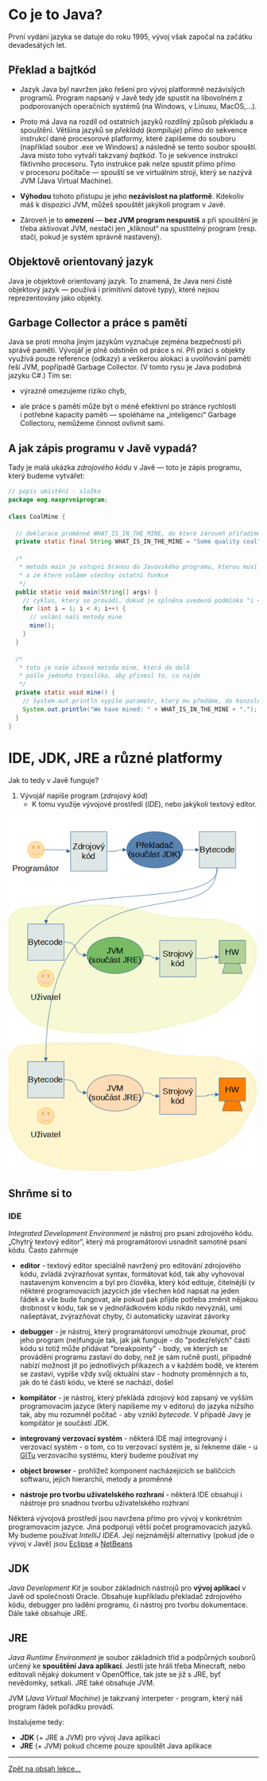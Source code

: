 # Co je to Java?
 
 První vydání jazyka se datuje do roku 1995, vývoj však započal na začátku devadesátých let. 
 
 ## Překlad a bajtkód
 - Jazyk Java byl navržen jako řešení pro vývoj platformně nezávislých programů. Program napsaný v Javě tedy jde spustit na libovolném z podporovaných operačních systémů (na Windows, v Linuxu, MacOS,...).
 - Proto má Java na rozdíl od ostatních jazyků rozdílný způsob překladu a spouštění. Většina jazyků se _překládá_ (_kompiluje_) přímo do sekvence instrukcí dané procesorové platformy, které zapíšeme do souboru (například soubor .exe ve Windows) a následně se tento soubor spouští. Java místo toho vytváří takzvaný _bajtkód_. To je sekvence instrukcí fiktivního procesoru. Tyto instrukce pak nelze spustit přímo přímo v&nbsp;procesoru počítače — spouští se ve virtuálním stroji, který se nazývá JVM (Java Virtual Machine). 
 
 - **Výhodou** tohoto přístupu je jeho **nezávislost na platformě**. Kdekoliv máš k&nbsp;dispozici JVM, můžeš spouštět jakýkoli program v&nbsp;Javě. 
 
 - Zároveň je to **omezení** — **bez JVM program nespustíš** a&nbsp;při spouštění je třeba aktivovat JVM, nestačí jen „kliknout“ na spustitelný program (resp. stačí, pokud je systém správně nastavený).

## Objektově orientovaný jazyk
Java je objektově orientovaný jazyk. To znamená, že Java není čistě objektový jazyk &mdash; používá i&nbsp;primitivní datové typy), které nejsou reprezentovány jako objekty. 

## Garbage Collector a práce s&nbsp;pamětí
Java se proti mnoha jiným jazykům vyznačuje zejména bezpečností při správě paměti. Vývojář je plně odstíněn od práce s ní. Při práci s objekty využívá pouze reference (odkazy) a veškerou alokaci a uvolňování paměti řeší JVM, popřípadě Garbage Collector. (V tomto rysu je Java podobná jazyku C#.) Tím se:

- výrazně omezujeme riziko chyb, 

- ale práce s&nbsp;pamětí může být o&nbsp;méně efektivní po stránce rychlosti i&nbsp;potřebné kapacity paměti &mdash; spoléháme na „inteligenci“ Garbage Collectoru, nemůžeme činnost ovlivnit sami. 

## A jak zápis programu v&nbsp;Javě vypadá?

Tady je malá ukázka _zdrojového kódu_ v&nbsp;Javě &mdash; toto je zápis programu, který budeme vytvářet:

```java
// popis umístění - složka
package eng.nasprvniprogram;

class CoalMine {
  
  // deklarace proměnné WHAT_IS_IN_THE_MINE, do které zároveň přiřadíme hodnotu Some quality coal
  private static final String WHAT_IS_IN_THE_MINE = "Some quality coal";
  
  /*
   * metoda main je vstupní branou do Javovského programu, kterou musí obsahovat každý program
   * a ze které voláme všechny ostatní funkce
   */
  public static void main(String[] args) {
    // cyklus, který se provádí, dokud je splněna uvedená podmínka "i < 4"
    for (int i = 1; i < 4; i++) {
      // volání naší metody mine
      mine();
    }
  }
  
  /*
   * toto je naše úžasná metoda mine, která do dolů
   * pošle jednoho trpaslíka, aby přinesl to, co najde
   */
  private static void mine() {
    // System.out.println vypíše parametr, který mu předáme, do konzole
    System.out.println("We have mined: " + WHAT_IS_IN_THE_MINE + ".");
  }
}
```

# IDE, JDK, JRE a různé platformy

Jak to tedy v&nbsp;Javě funguje?

1. Vývojář napíše program (_zdrojový kód_)
    - K tomu využije vývojové prostředí (_IDE_), nebo jakýkoli textový editor.

![JDK, JRE a různé platformy](img/jdk-jvm-bytecode.png)

## Shrňme si to

### IDE
_Integrated Development Environment_ je nástroj pro psaní zdrojového kódu. „Chytrý textový editor“, který má programátorovi usnadnit samotné psaní kódu. Často zahrnuje

- **editor** - textový editor speciálně navržený pro editování zdrojového kódu, zvládá zvýrazňovat syntax, formátovat kód, tak aby vyhovoval nastaveným konvencím a byl pro člověka, který kód edituje, čitelnější (v některé programovacích jazycích jde všechen kód napsat na jeden řádek a vše bude fungovat, ale pokud pak přijde potřeba změnit nějakou drobnost v kódu, tak se v jednořádkovém kódu nikdo nevyzná), umí našeptávat, zvýrazňovat chyby, či automaticky uzavírat závorky

- **debugger** - je nástroj, který programátorovi umožnuje zkoumat, proč jeho program (ne)funguje tak, jak jak funguje - do "podezřelých" částí kódu si totiž může přidávat "breakpointy" - body, ve kterých se provádění programu zastaví do doby, než je sám ručně pustí, případně nabízí možnost jít po jednotlivých příkazech a v každém bodě, ve kterém se zastaví, vypíše vždy svůj oktuální stav - hodnoty proměnných a to, jak do té části kódu, ve které se nachází, došel

- **kompilátor** - je nástroj, který překládá zdrojový kód zapsaný ve vyšším programovacím jazyce (který napíšeme my v editoru) do jazyka nižsího tak, aby mu rozumněl počítač - aby vznikl _bytecode_. V&nbsp;případě Javy je kompilátor je součástí JDK.

- **integrovaný verzovací systém** - některá IDE mají integrovaný i verzovací systém - o tom, co to verzovací systém je, si řekneme dále - u [GITu](#GIT) verzovacího systému, který budeme používat my

- <b>object browser</b> - prohlížeč komponent nacházejících se balíčcích softwaru, jejich hierarchii, metody a proměnné

- <b>nástroje pro tvorbu uživatelského rozhraní</b> - některá IDE obsahují i nástroje pro snadnou tvorbu uživatelského rozhraní

Některá vývojová prostředí jsou navržena přímo pro vývoj v konkrétním programovacím jazyce. Jiná podporují větší počet programovacích jazyků. My budeme používat _IntelliJ IDEA_. Její nejznámější alternativy (pokud jde o vývoj v&nbsp;Javě) jsou [Eclipse](https://www.eclipse.org/eclipseide/) a [NetBeans](https://netbeans.apache.org/)


## JDK
_Java Development Kit_ je soubor základních nástrojů pro **vývoj aplikací** v Javě od společnosti Oracle. Obsahuje kupříkladu překladač zdrojového kódu, debugger pro ladění programu, či nástroj pro tvorbu dokumentace. Dále také obsahuje JRE. 

## JRE
_Java Runtime Environment_ je soubor základních tříd a podpůrných souborů určený ke **spouštění Java aplikací**. Jestli jste hráli třeba Minecraft, nebo editovali nějaký dokument v&nbsp;OpenOffice, tak jste se již s JRE, byť nevědomky, setkali. JRE také obsahuje JVM.

JVM (_Java Virtual Machine_) je takzvaný interpeter - program, který náš program řádek pořádku provádí.

Instalujeme tedy:
 - <b>JDK</b> (+ JRE a JVM) pro vývoj Java aplikací
 - <b>JRE</b> (+ JVM) pokud chceme pouze spouštět Java aplikace

--- 

[Zpět na obsah lekce...](README.md)
